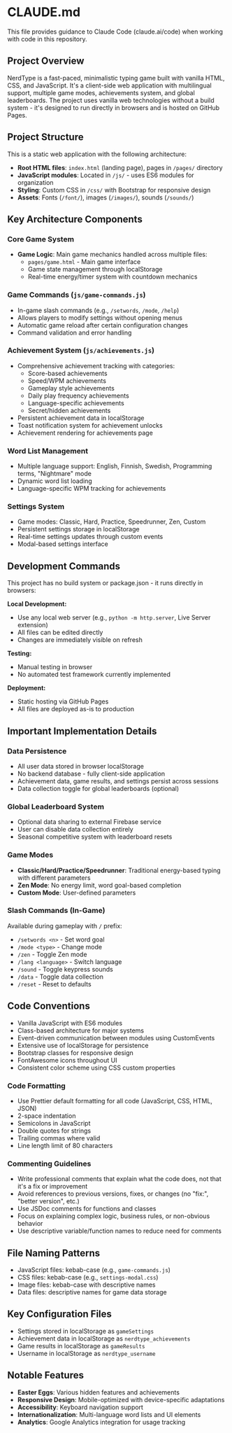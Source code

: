 # CLAUDE.md

This file provides guidance to Claude Code (claude.ai/code) when working with code in this repository.

## Project Overview

NerdType is a fast-paced, minimalistic typing game built with vanilla HTML, CSS, and JavaScript. It's a client-side web application with multilingual support, multiple game modes, achievements system, and global leaderboards. The project uses vanilla web technologies without a build system - it's designed to run directly in browsers and is hosted on GitHub Pages.

## Project Structure

This is a static web application with the following architecture:

- **Root HTML files**: `index.html` (landing page), pages in `/pages/` directory
- **JavaScript modules**: Located in `/js/` - uses ES6 modules for organization
- **Styling**: Custom CSS in `/css/` with Bootstrap for responsive design
- **Assets**: Fonts (`/font/`), images (`/images/`), sounds (`/sounds/`)

## Key Architecture Components

### Core Game System

- **Game Logic**: Main game mechanics handled across multiple files:
  - `pages/game.html` - Main game interface
  - Game state management through localStorage
  - Real-time energy/timer system with countdown mechanics

### Game Commands (`js/game-commands.js`)

- In-game slash commands (e.g., `/setwords`, `/mode`, `/help`)
- Allows players to modify settings without opening menus
- Automatic game reload after certain configuration changes
- Command validation and error handling

### Achievement System (`js/achievements.js`)

- Comprehensive achievement tracking with categories:
  - Score-based achievements
  - Speed/WPM achievements
  - Gameplay style achievements
  - Daily play frequency achievements
  - Language-specific achievements
  - Secret/hidden achievements
- Persistent achievement data in localStorage
- Toast notification system for achievement unlocks
- Achievement rendering for achievements page

### Word List Management

- Multiple language support: English, Finnish, Swedish, Programming terms, "Nightmare" mode
- Dynamic word list loading
- Language-specific WPM tracking for achievements

### Settings System

- Game modes: Classic, Hard, Practice, Speedrunner, Zen, Custom
- Persistent settings storage in localStorage
- Real-time settings updates through custom events
- Modal-based settings interface

## Development Commands

This project has no build system or package.json - it runs directly in browsers:

**Local Development:**

- Use any local web server (e.g., `python -m http.server`, Live Server extension)
- All files can be edited directly
- Changes are immediately visible on refresh

**Testing:**

- Manual testing in browser
- No automated test framework currently implemented

**Deployment:**

- Static hosting via GitHub Pages
- All files are deployed as-is to production

## Important Implementation Details

### Data Persistence

- All user data stored in browser localStorage
- No backend database - fully client-side application
- Achievement data, game results, and settings persist across sessions
- Data collection toggle for global leaderboards (optional)

### Global Leaderboard System

- Optional data sharing to external Firebase service
- User can disable data collection entirely
- Seasonal competitive system with leaderboard resets

### Game Modes

- **Classic/Hard/Practice/Speedrunner**: Traditional energy-based typing with different parameters
- **Zen Mode**: No energy limit, word goal-based completion
- **Custom Mode**: User-defined parameters

### Slash Commands (In-Game)

Available during gameplay with `/` prefix:

- `/setwords <n>` - Set word goal
- `/mode <type>` - Change mode
- `/zen` - Toggle Zen mode
- `/lang <language>` - Switch language
- `/sound` - Toggle keypress sounds
- `/data` - Toggle data collection
- `/reset` - Reset to defaults

## Code Conventions

- Vanilla JavaScript with ES6 modules
- Class-based architecture for major systems
- Event-driven communication between modules using CustomEvents
- Extensive use of localStorage for persistence
- Bootstrap classes for responsive design
- FontAwesome icons throughout UI
- Consistent color scheme using CSS custom properties

### Code Formatting

- Use Prettier default formatting for all code (JavaScript, CSS, HTML, JSON)
- 2-space indentation
- Semicolons in JavaScript
- Double quotes for strings
- Trailing commas where valid
- Line length limit of 80 characters

### Commenting Guidelines

- Write professional comments that explain what the code does, not that it's a fix or improvement
- Avoid references to previous versions, fixes, or changes (no "fix:", "better version", etc.)
- Use JSDoc comments for functions and classes
- Focus on explaining complex logic, business rules, or non-obvious behavior
- Use descriptive variable/function names to reduce need for comments

## File Naming Patterns

- JavaScript files: kebab-case (e.g., `game-commands.js`)
- CSS files: kebab-case (e.g., `settings-modal.css`)
- Image files: kebab-case with descriptive names
- Data files: descriptive names for game data storage

## Key Configuration Files

- Settings stored in localStorage as `gameSettings`
- Achievement data in localStorage as `nerdtype_achievements`
- Game results in localStorage as `gameResults`
- Username in localStorage as `nerdtype_username`

## Notable Features

- **Easter Eggs**: Various hidden features and achievements
- **Responsive Design**: Mobile-optimized with device-specific adaptations
- **Accessibility**: Keyboard navigation support
- **Internationalization**: Multi-language word lists and UI elements
- **Analytics**: Google Analytics integration for usage tracking

